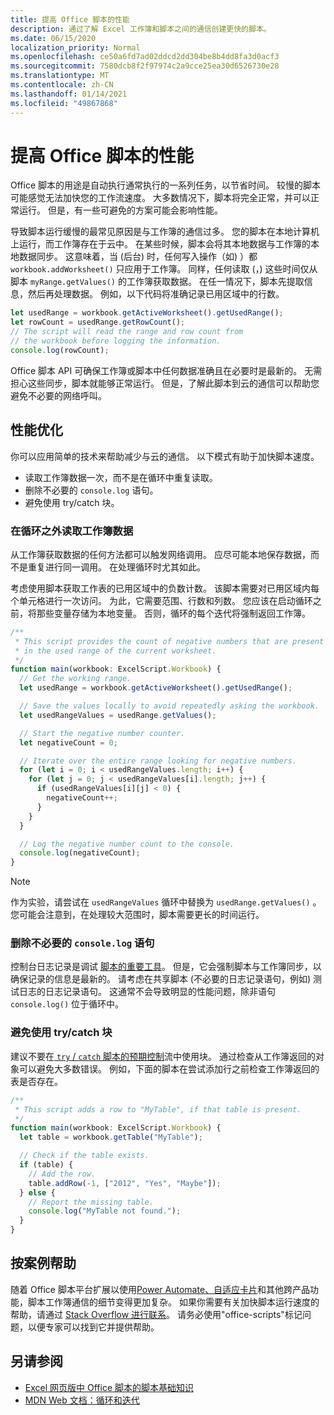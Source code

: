 ```yaml
---
title: 提高 Office 脚本的性能
description: 通过了解 Excel 工作簿和脚本之间的通信创建更快的脚本。
ms.date: 06/15/2020
localization_priority: Normal
ms.openlocfilehash: ce50a6fd7ad02ddcd2dd304be8b4dd8fa3d0acf3
ms.sourcegitcommit: 7580dcb8f2f97974c2a9cce25ea30d6526730e28
ms.translationtype: MT
ms.contentlocale: zh-CN
ms.lasthandoff: 01/14/2021
ms.locfileid: "49867868"
---
```

# <a name="improve-the-performance-of-your-office-scripts"></a>提高 Office 脚本的性能

Office 脚本的用途是自动执行通常执行的一系列任务，以节省时间。 较慢的脚本可能感觉无法加快您的工作流速度。 大多数情况下，脚本将完全正常，并可以正常运行。 但是，有一些可避免的方案可能会影响性能。

导致脚本运行缓慢的最常见原因是与工作簿的通信过多。 您的脚本在本地计算机上运行，而工作簿存在于云中。 在某些时候，脚本会将其本地数据与工作簿的本地数据同步。 这意味着，当 (后台) 时，任何写入操作（如) ）都 `workbook.addWorksheet()` 只应用于工作簿。 同样，任何读取 (，) 这些时间仅从脚本 `myRange.getValues()` 的工作簿获取数据。 在任一情况下，脚本先提取信息，然后再处理数据。 例如，以下代码将准确记录已用区域中的行数。

```TypeScript
let usedRange = workbook.getActiveWorksheet().getUsedRange();
let rowCount = usedRange.getRowCount();
// The script will read the range and row count from
// the workbook before logging the information.
console.log(rowCount);
```

Office 脚本 API 可确保工作簿或脚本中任何数据准确且在必要时是最新的。 无需担心这些同步，脚本就能够正常运行。 但是，了解此脚本到云的通信可以帮助您避免不必要的网络呼叫。

## <a name="performance-optimizations"></a>性能优化

你可以应用简单的技术来帮助减少与云的通信。 以下模式有助于加快脚本速度。

- 读取工作簿数据一次，而不是在循环中重复读取。
- 删除不必要的 `console.log` 语句。
- 避免使用 try/catch 块。

### <a name="read-workbook-data-outside-of-a-loop"></a>在循环之外读取工作簿数据

从工作簿获取数据的任何方法都可以触发网络调用。 应尽可能本地保存数据，而不是重复进行同一调用。 在处理循环时尤其如此。

考虑使用脚本获取工作表的已用区域中的负数计数。 该脚本需要对已用区域内每个单元格进行一次访问。 为此，它需要范围、行数和列数。 您应该在启动循环之前，将那些变量存储为本地变量。 否则，循环的每个迭代将强制返回工作簿。

```TypeScript
/**
 * This script provides the count of negative numbers that are present
 * in the used range of the current worksheet.
 */
function main(workbook: ExcelScript.Workbook) {
  // Get the working range.
  let usedRange = workbook.getActiveWorksheet().getUsedRange();

  // Save the values locally to avoid repeatedly asking the workbook.
  let usedRangeValues = usedRange.getValues();

  // Start the negative number counter.
  let negativeCount = 0;

  // Iterate over the entire range looking for negative numbers.
  for (let i = 0; i < usedRangeValues.length; i++) {
    for (let j = 0; j < usedRangeValues[i].length; j++) {
      if (usedRangeValues[i][j] < 0) {
        negativeCount++;
      }
    }
  }

  // Log the negative number count to the console.
  console.log(negativeCount);
}
```

> [!NOTE]
> 作为实验，请尝试在 `usedRangeValues` 循环中替换为 `usedRange.getValues()` 。 您可能会注意到，在处理较大范围时，脚本需要更长的时间运行。

### <a name="remove-unnecessary-consolelog-statements"></a>删除不必要的 `console.log` 语句

控制台日志记录是调试 [脚本的重要工具](../testing/troubleshooting.md)。 但是，它会强制脚本与工作簿同步，以确保记录的信息是最新的。 请考虑在共享脚本 (不必要的日志记录语句，例如) 测试日志的日志记录语句。 这通常不会导致明显的性能问题，除非语句 `console.log()` 位于循环中。

### <a name="avoid-using-trycatch-blocks"></a>避免使用 try/catch 块

建议不要在[ `try` / `catch` 脚本的预期控制](https://developer.mozilla.org/docs/Web/JavaScript/Reference/Statements/try...catch)流中使用块。 通过检查从工作簿返回的对象可以避免大多数错误。 例如，下面的脚本在尝试添加行之前检查工作簿返回的表是否存在。

```TypeScript
/**
 * This script adds a row to "MyTable", if that table is present.
 */
function main(workbook: ExcelScript.Workbook) {
  let table = workbook.getTable("MyTable");

  // Check if the table exists.
  if (table) {
    // Add the row.
    table.addRow(-1, ["2012", "Yes", "Maybe"]);
  } else {
    // Report the missing table.
    console.log("MyTable not found.");
  }
}
```

## <a name="case-by-case-help"></a>按案例帮助

随着 Office 脚本平台扩展以使用[Power Automate、](https://flow.microsoft.com/)[自适应卡片](/adaptive-cards)和其他跨产品功能，脚本工作簿通信的细节变得更加复杂。 如果你需要有关加快脚本运行速度的帮助，请通过 [Stack Overflow 进行联系](https://stackoverflow.com/questions/tagged/office-scripts)。 请务必使用"office-scripts"标记问题，以便专家可以找到它并提供帮助。

## <a name="see-also"></a>另请参阅

- [Excel 网页版中 Office 脚本的脚本基础知识](scripting-fundamentals.md)
- [MDN Web 文档：循环和迭代](https://developer.mozilla.org/docs/Web/JavaScript/Guide/Loops_and_iteration)